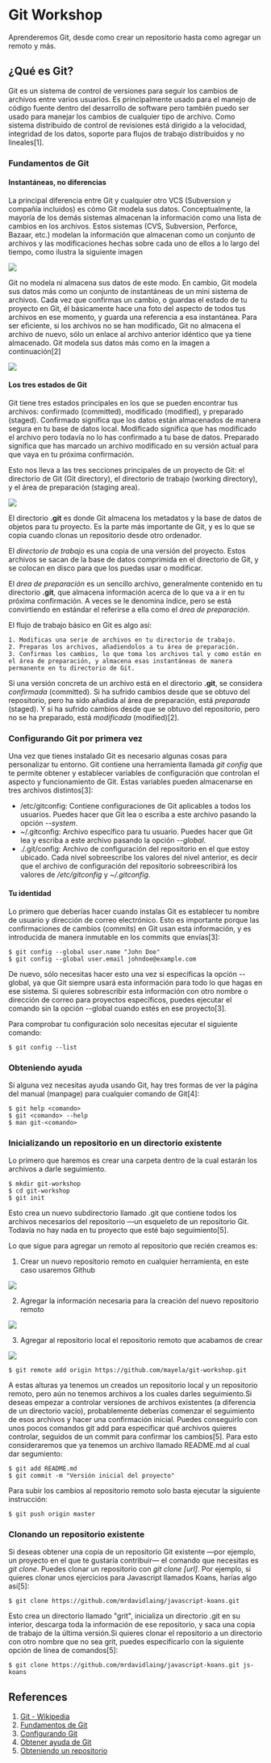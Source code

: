# Git Workshop

Aprenderemos Git, desde como crear un repositorio hasta como agregar un remoto y más.

## ¿Qué es Git?

Git es un sistema de control de versiones para seguir los cambios de archivos entre varios usuarios. Es principalmente usado para el manejo de código fuente dentro del desarrollo de software pero también puedo ser usado para manejar los cambios de cualquier tipo de archivo. Como sistema distribuido de control de revisiones está dirigido a la velocidad, integridad de los datos, soporte para flujos de trabajo distribuidos y no lineales[1].

### Fundamentos de Git

#### Instantáneas, no diferencias

La principal diferencia entre Git y cualquier otro VCS (Subversion y compañía incluidos) es cómo Git modela sus datos. Conceptualmente, la mayoría de los demás sistemas almacenan la información como una lista de cambios en los archivos. Estos sistemas (CVS, Subversion, Perforce, Bazaar, etc.) modelan la información que almacenan como un conjunto de archivos y las modificaciones hechas sobre cada uno de ellos a lo largo del tiempo, como ilustra la siguiente imagen

![](https://git-scm.com/figures/18333fig0104-tn.png)

Git no modela ni almacena sus datos de este modo. En cambio, Git modela sus datos más como un conjunto de instantáneas de un mini sistema de archivos. Cada vez que confirmas un cambio, o guardas el estado de tu proyecto en Git, él básicamente hace una foto del aspecto de todos tus archivos en ese momento, y guarda una referencia a esa instantánea. Para ser eficiente, si los archivos no se han modificado, Git no almacena el archivo de nuevo, sólo un enlace al archivo anterior idéntico que ya tiene almacenado. Git modela sus datos más como en la imagen a continuación[2]

![](https://git-scm.com/figures/18333fig0105-tn.png)

#### Los tres estados de Git

Git tiene tres estados principales en los que se pueden encontrar tus archivos: confirmado (committed), modificado (modified), y preparado (staged). Confirmado significa que los datos están almacenados de manera segura en tu base de datos local. Modificado significa que has modificado el archivo pero todavía no lo has confirmado a tu base de datos. Preparado significa que has marcado un archivo modificado en su versión actual para que vaya en tu próxima confirmación.

Esto nos lleva a las tres secciones principales de un proyecto de Git: el directorio de Git (Git directory), el directorio de trabajo (working directory), y el área de preparación (staging area).

![](https://git-scm.com/figures/18333fig0106-tn.png)

El directorio **.git** es donde Git almacena los metadatos y la base de datos de objetos para tu proyecto. Es la parte más importante de Git, y es lo que se copia cuando clonas un repositorio desde otro ordenador.

El _directorio de trabajo_ es una copia de una versión del proyecto. Estos archivos se sacan de la base de datos comprimida en el directorio de Git, y se colocan en disco para que los puedas usar o modificar.

El _área de preparación_ es un sencillo archivo, generalmente contenido en tu directorio **.git**, que almacena información acerca de lo que va a ir en tu próxima confirmación. A veces se le denomina índice, pero se está convirtiendo en estándar el referirse a ella como el _área de preparación_.

El flujo de trabajo básico en Git es algo así:

    1. Modificas una serie de archivos en tu directorio de trabajo.
    2. Preparas los archivos, añadiendolos a tu área de preparación.
    3. Confirmas los cambios, lo que toma los archivos tal y como están en el área de preparación, y almacena esas instantáneas de manera permanente en tu directorio de Git.

Si una versión concreta de un archivo está en el directorio **.git**, se considera _confirmada_ (committed). Si ha sufrido cambios desde que se obtuvo del repositorio, pero ha sido añadida al área de preparación, está _preparada_ (staged). Y si ha sufrido cambios desde que se obtuvo del repositorio, pero no se ha preparado, está _modificada_ (modified)[2].

### Configurando Git por primera vez

Una vez que tienes instalado Git es necesario algunas cosas para personalizar tu entorno. Git contiene una herramienta llamada _git config_ que te permite obtener y establecer variables de configuración que controlan el aspecto y funcionamiento de Git. Estas variables pueden almacenarse en tres archivos distintos[3]:

- /etc/gitconfig: Contiene configuraciones de Git aplicables a todos los usuarios. Puedes hacer que Git lea o escriba a este archivo pasando la opción *--system*.
- ~/.gitconfig: Archivo específico para tu usuario. Puedes hacer que Git lea y escriba a este archivo pasando la opción _--global_.
- ./.git/config: Archivo de configuración del repositorio en el que estoy ubicado. Cada nivel sobreescribe los valores del nivel anterior, es decir que el archivo de configuración del repositorio sobreescribirá los valores de _/etc/gitconfig_ y _~/.gitconfig_.

#### Tu identidad 

Lo primero que deberías hacer cuando instalas Git es establecer tu nombre de usuario y dirección de correo electrónico. Esto es importante porque las confirmaciones de cambios (commits) en Git usan esta información, y es introducida de manera inmutable en los commits que envías[3]:

```
$ git config --global user.name "John Doe"
$ git config --global user.email johndoe@example.com
```

De nuevo, sólo necesitas hacer esto una vez si especificas la opción --global, ya que Git siempre usará esta información para todo lo que hagas en ese sistema. Si quieres sobrescribir esta información con otro nombre o dirección de correo para proyectos específicos, puedes ejecutar el comando sin la opción --global cuando estés en ese proyecto[3].

Para comprobar tu configuración solo necesitas ejecutar el siguiente comando:

```
$ git config --list
```

### Obteniendo ayuda

Si alguna vez necesitas ayuda usando Git, hay tres formas de ver la página del manual (manpage) para cualquier comando de Git[4]:

```
$ git help <comando>
$ git <comando> --help
$ man git-<comando>
```

### Inicializando un repositorio en un directorio existente

Lo primero que haremos es crear una carpeta dentro de la cual estarán los archivos a darle seguimiento.

```
$ mkdir git-workshop
$ cd git-workshop
$ git init
```

Esto crea un nuevo subdirectorio llamado .git que contiene todos los archivos necesarios del repositorio —un esqueleto de un repositorio Git. Todavía no hay nada en tu proyecto que esté bajo seguimiento[5].

Lo que sigue para agregar un remoto al repositorio que recién creamos es:

1. Crear un nuevo repositorio remoto en cualquier herramienta, en este caso usaremos Github

![](images/new-remote.png)

2. Agregar la información necesaria para la creación del nuevo repositorio remoto

![](images/remote-description.png)

3. Agregar al repositorio local el repositorio remoto que acabamos de crear

![](images/setup.png)

```
$ git remote add origin https://github.com/mayela/git-workshop.git
```

A estas alturas ya tenemos un creados un repositorio local y un repositorio remoto, pero aún no tenemos archivos a los cuales darles seguimiento.Si deseas empezar a controlar versiones de archivos existentes (a diferencia de un directorio vacío), probablemente deberías comenzar el seguimiento de esos archivos y hacer una confirmación inicial. Puedes conseguirlo con unos pocos comandos git add para especificar qué archivos quieres controlar, seguidos de un commit para confirmar los cambios[5]. Para esto consideraremos que ya tenemos un archivo llamado README.md al cual dar segumiento:

```
$ git add README.md
$ git commit -m "Versión inicial del proyecto"
```

Para subir los cambios al repositorio remoto solo basta ejecutar la siguiente instrucción:

```
$ git push origin master
```

### Clonando un repositorio existente

Si deseas obtener una copia de un repositorio Git existente —por ejemplo, un proyecto en el que te gustaría contribuir— el comando que necesitas es _git clone_. Puedes clonar un repositorio con _git clone [url]_. Por ejemplo, si quieres clonar unos ejercicios para Javascript llamados Koans, harías algo así[5]:

```
$ git clone https://github.com/mrdavidlaing/javascript-koans.git
```

Esto crea un directorio llamado "grit", inicializa un directorio .git en su interior, descarga toda la información de ese repositorio, y saca una copia de trabajo de la última versión.Si quieres clonar el repositorio a un directorio con otro nombre que no sea grit, puedes especificarlo con la siguiente opción de línea de comandos[5]:

```
$ git clone https://github.com/mrdavidlaing/javascript-koans.git js-koans
```


## References

1. [Git - Wikipedia](https://en.wikipedia.org/wiki/Git)
2. [Fundamentos de Git](https://git-scm.com/book/es/v1/Empezando-Fundamentos-de-Git)
3. [Configurando Git](https://git-scm.com/book/es/v1/Empezando-Configurando-Git-por-primera-vez)
4. [Obtener ayuda de Git](https://git-scm.com/book/es/v1/Empezando-Obteniendo-ayuda)
5. [Obteniendo un repositorio](https://git-scm.com/book/es/v1/Fundamentos-de-Git-Obteniendo-un-repositorio-Git)


